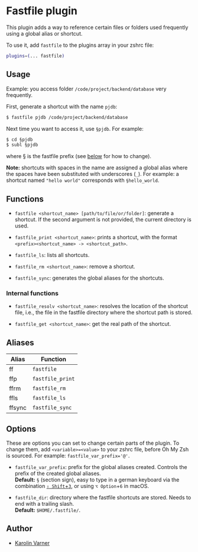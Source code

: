 # Fastfile plugin

This plugin adds a way to reference certain files or folders used frequently
using a global alias or shortcut.

To use it, add `fastfile` to the plugins array in your zshrc file:

```zsh
plugins=(... fastfile)
```

## Usage

Example: you access folder `/code/project/backend/database` very frequently.

First, generate a shortcut with the name `pjdb`:

```zsh
$ fastfile pjdb /code/project/backend/database
```

Next time you want to access it, use `§pjdb`. For example:

```zsh
$ cd §pjdb
$ subl §pjdb
```

where § is the fastfile prefix (see [below](#options) for how to change).

**Note:** shortcuts with spaces in the name are assigned a global alias where
the spaces have been substituted with underscores (`_`). For example: a shortcut
named `"hello world"` corresponds with `§hello_world`.

## Functions

-   `fastfile <shortcut_name> [path/to/file/or/folder]`: generate a shortcut. If
    the second argument is not provided, the current directory is used.

-   `fastfile_print <shortcut_name>`: prints a shortcut, with the format
    `<prefix><shortcut_name> -> <shortcut_path>`.

-   `fastfile_ls`: lists all shortcuts.

-   `fastfile_rm <shortcut_name>`: remove a shortcut.

-   `fastfile_sync`: generates the global aliases for the shortcuts.

### Internal functions

-   `fastfile_resolv <shortcut_name>`: resolves the location of the shortcut
    file, i.e., the file in the fastfile directory where the shortcut path is
    stored.

-   `fastfile_get <shortcut_name>`: get the real path of the shortcut.

## Aliases

| Alias  | Function         |
| ------ | ---------------- |
| ff     | `fastfile`       |
| ffp    | `fastfile_print` |
| ffrm   | `fastfile_rm`    |
| ffls   | `fastfile_ls`    |
| ffsync | `fastfile_sync`  |

## Options

These are options you can set to change certain parts of the plugin. To change
them, add `<variable>=<value>` to your zshrc file, before Oh My Zsh is sourced.
For example: `fastfile_var_prefix='@'`.

-   `fastfile_var_prefix`: prefix for the global aliases created. Controls the
    prefix of the created global aliases.  
    **Default:** `§` (section sign), easy to type in a german keyboard via the
    combination
    [`⇧ Shift`+`3`](https://en.wikipedia.org/wiki/German_keyboard_layout#/media/File:KB_Germany.svg),
    or using `⌥ Option`+`6` in macOS.

-   `fastfile_dir`: directory where the fastfile shortcuts are stored. Needs to
    end with a trailing slash.  
    **Default:** `$HOME/.fastfile/`.

## Author

-   [Karolin Varner](HTTPS://GitHub.Com/koraa)
